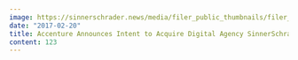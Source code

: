 ```yaml
---
image: https://sinnerschrader.news/media/filer_public_thumbnails/filer_public/06/b9/06b90b5b-a248-4b59-a106-c9b6b4732826/teaser_sinnerschrader_accenture.png__480x288_q85_crop_subsampling-2_upscale.jpg
date: "2017-02-20"
title: Accenture Announces Intent to Acquire Digital Agency SinnerSchrader AG to Drive Expansion of Accenture Interactive in Germany
content: 123
---
```

